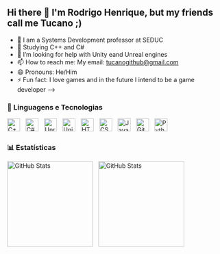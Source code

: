 ## Hi there 👋 I'm Rodrigo Henrique, but my friends call me Tucano ;)

- 🔭 I am a Systems Development professor at SEDUC
- 🌱 Studying C++ and C#
- 🤔 I’m looking for help with Unity eand Unreal engines
- 📫 How to reach me: My email: tucanogithub@gmail.com
- 😄 Pronouns: He/Him
- ⚡ Fun fact: I love games and in the future I intend to be a game developer
-->

### 🤖 Linguagens e Tecnologias

<img 
    align="left" 
    alt="C++" 
    title="C++"
    width="30px" 
    style="padding-right: 10px;" 
    src="https://cdn.jsdelivr.net/gh/devicons/devicon@latest/icons/cplusplus/cplusplus-original.svg" 
/>
<img 
        align="left" 
        alt="C#" 
        title="C#"
        width="30px" 
        style="padding-right: 10px;" 
        src="https://cdn.jsdelivr.net/gh/devicons/devicon@latest/icons/csharp/csharp-original.svg" 
    />
    <img 
        align="left" 
        alt="Unreal Engine" 
        title="Unreal Engine"
        width="30px" 
        style="padding-right: 10px;" 
        src="https://cdn.jsdelivr.net/gh/devicons/devicon@latest/icons/unrealengine/unrealengine-original.svg" 
    />
    <img 
        align="left" 
        alt="Unity" 
        title="Unity"
        width="30px" 
        style="padding-right: 10px;" 
        src="https://cdn.jsdelivr.net/gh/devicons/devicon@latest/icons/unity/unity-original.svg" 
    />
<img 
    align="left" 
    alt="HTML"
    title="HTML" 
    width="30px" 
    style="padding-right: 10px;" 
    src="https://cdn.jsdelivr.net/gh/devicons/devicon@latest/icons/html5/html5-original.svg" 
/>
<img 
    align="left" 
    alt="CSS" 
    title="CSS"
    width="30px" 
    style="padding-right: 10px;" 
    src="https://cdn.jsdelivr.net/gh/devicons/devicon@latest/icons/css3/css3-original.svg" 
/>
<img 
    align="left" 
    alt="JavaScript" 
    title="JavaScript"
    width="30px" 
    style="padding-right: 10px;" 
    src="https://cdn.jsdelivr.net/gh/devicons/devicon@latest/icons/javascript/javascript-original.svg" 
/>
<img 
    align="left" 
    alt="Git" 
    title="Git"
    width="30px" 
    style="padding-right: 10px;" 
    src="https://cdn.jsdelivr.net/gh/devicons/devicon@latest/icons/git/git-original.svg" 
/>
<img 
    align="left" 
    alt="Python" 
    title="Python"
    width="30px" 
    style="padding-right: 10px;" 
    src="https://cdn.jsdelivr.net/gh/devicons/devicon@latest/icons/python/python-original.svg" 
/>

<br/>
<br/>

### 📊 Estatísticas

<p>
  <img 
    align="left" 
    alt="GitHub Stats" 
    height="200" 
    style="padding-right: 10px;" 
    src="https://github-readme-stats.vercel.app/api?username=&show_icons=true&theme=tokyonight&include_all_commits=true&locale=pt-br" 
  />

<img 
      align="left" 
      alt="GitHub Stats" 
      height="200" 
      src="https://github-readme-stats.vercel.app/api/top-langs/?username=tucanoidev&theme=tokyonight&layout=compact&custom_title=Tecnologias&langs_count=9" 
  />

</p>
